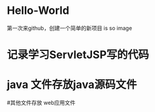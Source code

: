 # Hello-World
第一次来github，创建一个简单的新项目
is so image


# 记录学习ServletJSP写的代码

# java 文件存放java源码文件

#其他文件存放 web应用文件

